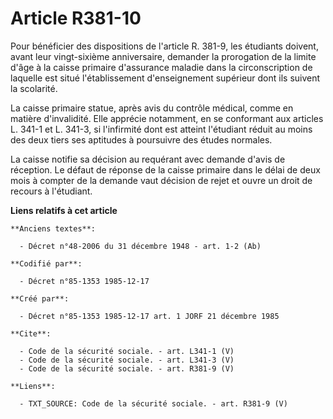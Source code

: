 # Article R381-10

Pour bénéficier des dispositions de l'article R. 381-9, les étudiants doivent, avant leur vingt-sixième anniversaire,
demander la prorogation de la limite d'âge à la caisse primaire d'assurance maladie dans la circonscription de laquelle est
situé l'établissement d'enseignement supérieur dont ils suivent la scolarité. 

La caisse primaire statue, après avis du contrôle médical, comme en matière d'invalidité. Elle apprécie notamment, en se
conformant aux articles L. 341-1 et L. 341-3, si l'infirmité dont est atteint l'étudiant réduit au moins des deux tiers ses
aptitudes à poursuivre des études normales. 

La caisse notifie sa décision au requérant avec demande d'avis de réception. Le défaut de réponse de la caisse primaire dans
le délai de deux mois à compter de la demande vaut décision de rejet et ouvre un droit de recours à l'étudiant.

**Liens relatifs à cet article**

	**Anciens textes**:

	  - Décret n°48-2006 du 31 décembre 1948 - art. 1-2 (Ab)

	**Codifié par**:

	  - Décret n°85-1353 1985-12-17

	**Créé par**:

	  - Décret n°85-1353 1985-12-17 art. 1 JORF 21 décembre 1985

	**Cite**:

	  - Code de la sécurité sociale. - art. L341-1 (V)
	  - Code de la sécurité sociale. - art. L341-3 (V)
	  - Code de la sécurité sociale. - art. R381-9 (V)

	**Liens**:

	  - TXT_SOURCE: Code de la sécurité sociale. - art. R381-9 (V)
